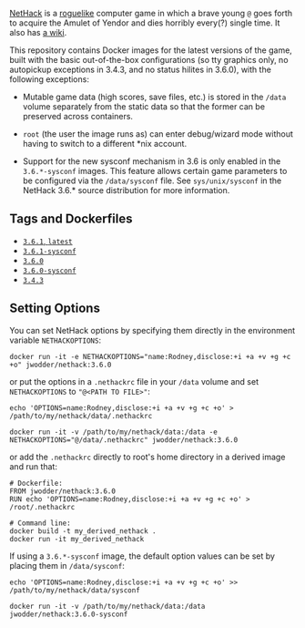 [NetHack](http://www.nethack.org) is a [roguelike](https://en.wikipedia.org/wiki/Roguelike) computer game in which a brave young `@` goes forth to acquire the Amulet of Yendor and dies horribly every(?) single time.  It also has [a wiki](https://nethackwiki.com).

This repository contains Docker images for the latest versions of the game, built with the basic out-of-the-box configurations (so tty graphics only, no autopickup exceptions in 3.4.3, and no status hilites in 3.6.0), with the following exceptions:

- Mutable game data (high scores, save files, etc.) is stored in the `/data` volume separately from the static data so that the former can be preserved across containers.

- `root` (the user the image runs as) can enter debug/wizard mode without having to switch to a different \*nix account.

- Support for the new sysconf mechanism in 3.6 is only enabled in the `3.6.*-sysconf` images.  This feature allows certain game parameters to be configured via the `/data/sysconf` file.  See `sys/unix/sysconf` in the NetHack 3.6.\* source distribution for more information.

Tags and Dockerfiles
--------------------
* [`3.6.1`, `latest`](https://github.com/jwodder/nethack-docker/blob/master/3.6.1/Dockerfile)
* [`3.6.1-sysconf`](https://github.com/jwodder/nethack-docker/blob/master/3.6.1-sysconf/Dockerfile)
* [`3.6.0`](https://github.com/jwodder/nethack-docker/blob/master/3.6.0/Dockerfile)
* [`3.6.0-sysconf`](https://github.com/jwodder/nethack-docker/blob/master/3.6.0-sysconf/Dockerfile)
* [`3.4.3`](https://github.com/jwodder/nethack-docker/blob/master/3.4.3/Dockerfile)

Setting Options
---------------
You can set NetHack options by specifying them directly in the environment variable `NETHACKOPTIONS`:

    docker run -it -e NETHACKOPTIONS="name:Rodney,disclose:+i +a +v +g +c +o" jwodder/nethack:3.6.0

or put the options in a `.nethackrc` file in your `/data` volume and set `NETHACKOPTIONS` to `"@<PATH TO FILE>"`:

    echo 'OPTIONS=name:Rodney,disclose:+i +a +v +g +c +o' > /path/to/my/nethack/data/.nethackrc

    docker run -it -v /path/to/my/nethack/data:/data -e NETHACKOPTIONS="@/data/.nethackrc" jwodder/nethack:3.6.0

or add the `.nethackrc` directly to root's home directory in a derived image and run that:

    # Dockerfile:
    FROM jwodder/nethack:3.6.0
    RUN echo 'OPTIONS=name:Rodney,disclose:+i +a +v +g +c +o' > /root/.nethackrc

    # Command line:
    docker build -t my_derived_nethack .
    docker run -it my_derived_nethack

If using a `3.6.*-sysconf` image, the default option values can be set by placing them in `/data/sysconf`:

    echo 'OPTIONS=name:Rodney,disclose:+i +a +v +g +c +o' >> /path/to/my/nethack/data/sysconf

    docker run -it -v /path/to/my/nethack/data:/data jwodder/nethack:3.6.0-sysconf
